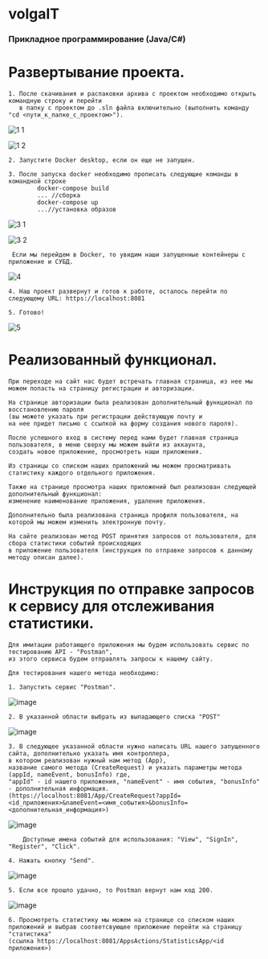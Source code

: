 # volgaIT
### Прикладное программирование (Java/C#)
    
# Развертывание проекта.
    
    1. После скачивания и распаковки архива с проектом необходимо открыть командную строку и перейти
       в папку с проектом до .sln файла включительно (выполнить команду "cd <пути_к_папке_с_проектом>").
       
![1 1](https://user-images.githubusercontent.com/100204371/170924316-a1a352d8-cd25-48be-8db4-3fe3a194ae2e.jpg)

![1 2](https://user-images.githubusercontent.com/100204371/170924340-8763ad6e-a0d3-4ad5-a552-6bf17fb75027.jpg)

    2. Запустите Docker desktop, если он еще не запущен.
    
    3. После запуска docker необходимо прописать следующие команды в командной строке
            docker-compose build
            ... //сборка
            docker-compose up
            ...//установка образов
            
![3 1](https://user-images.githubusercontent.com/100204371/170924373-56b69dd5-558d-49d3-9243-6c78d6d2ce29.jpg)

![3 2](https://user-images.githubusercontent.com/100204371/170924390-1c3bf0ec-b957-4458-a909-a645f5d6b32d.jpg)

     Если мы перейдем в Docker, то увидим наши запущенные контейнеры с приложение и СУБД. 
    
![4](https://user-images.githubusercontent.com/100204371/170924427-3f98be81-c6ea-48a5-b13a-5ee0024ca30e.jpg)

    4. Наш проект развернут и готов к работе, осталось перейти по следующему URL: https://localhost:8081

    5. Готово!

![5](https://user-images.githubusercontent.com/100204371/170924453-6f0185d3-d7c8-4dac-9396-78f957e0b77a.jpg)

# Реализованный функционал.

    При переходе на сайт нас будет встречать главная страница, из нее мы можем попасть на страницу регистрации и авторизации.
    
    На странице авторизации была реализован дополнительный функционал по восстановлению пароля
    (вы можете указать при регистрации действующую почту и
    на нее придет письмо с ссылкой на форму создания нового пароля).
    
    После успешного вход в систему перед нами будет главная страница пользователя, в меню сверху мы можем выйти из аккаунта,
    создать новое приложение, просмотреть наши приложения.
    
    Из страницы со списком наших приложений мы можем просматривать статистику каждого отдельного приложения.
    
    Также на странице просмотра наших приложений был реализован следующей дополнительный функционал:
    изменение наименование приложения, удаление приложения.
    
    Дополнительно была реализована страница профиля пользователя, на которой мы можем изменить электронную почту.
    
    На сайте реализован метод POST принятия запросов от пользователя, для сбора статистики событий происходящих 
    в приложение пользователя (инструкция по отправке запросов к данному методу описан далее).
    
# Инструкция по отправке запросов к сервису для отслеживания статистики.
    
    Для имитации работающего приложения мы будем использовать сервис по тестированию API - "Postman",
    из этого сервиса будем отправлять запросы к нашему сайту.
    
    Для тестирования нашего метода необходимо:
    
    1. Запустить сервис "Postman".
    
 ![image](https://user-images.githubusercontent.com/100204371/165756167-9532ee5c-e36e-4bb4-abf8-e0b2e6abe6f8.png)
 
    2. В указанной области выбрать из выпадающего списка "POST"
    
![image](https://user-images.githubusercontent.com/100204371/165756467-2f8a2e39-9d18-480b-822e-b18d5fcf4d70.png)

    3. В следующее указанной области нужно написать URL нашего запущенного сайта, дополнительно указать имя контроллера,
    в котором реализован нужный нам метод (App),
    название самого метода (CreateRequest) и указать параметры метода (appId, nameEvent, bonusInfo) где,
    "appId" - id нашего приложения, "nameEvent" - имя события, "bonusInfo" - дополнительная информация.
    (https://localhost:8081/App/CreateRequest?appId=<id_приложения>&nameEvent=<имя_события>&bonusInfo=<дополнительная_информация>)
    
![image](https://user-images.githubusercontent.com/100204371/165756794-284776de-486d-4554-b7fe-0121e9ee5b1b.png)
    
        Доступные имена событий для использования: "View", "SignIn", "Register", "Click".

    4. Нажать кнопку "Send".
    
![image](https://user-images.githubusercontent.com/100204371/165759004-bf37bbeb-72a2-40cb-9b6f-ed69a2cbbd95.png)

    5. Если все прошло удачно, то Postman вернут нам код 200.
    
![image](https://user-images.githubusercontent.com/100204371/165759855-48de8e39-42f0-4c7c-bd87-3220aaafa63e.png)
    
    6. Просмотреть статистику мы можем на странице со списком наших приложений и выбрав соответсвующее приложение перейти на страницу "статистика"
    (ссылка https://localhost:8081/AppsActions/StatisticsApp/<id приложения>)


